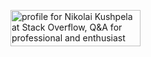 <a href="https://stackoverflow.com/users/12386932/nikolai-kushpela"><img src="https://stackoverflow.com/users/flair/12386932.png" width="208" height="58" alt="profile for Nikolai Kushpela at Stack Overflow, Q&amp;A for professional and enthusiast programmers" title="profile for Nikolai Kushpela at Stack Overflow, Q&amp;A for professional and enthusiast programmers"></a>

